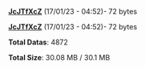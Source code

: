 [**JcJTfXcZ**](/data/JcJTfXcZ.txt) (17/01/23 - 04:52)- 72 bytes

[**JcJTfXcZ**](/data/JcJTfXcZ.txt) (17/01/23 - 04:52)- 72 bytes

**Total Datas**: 4872

**Total Size**: 30.08 MB / 30.1 MB
